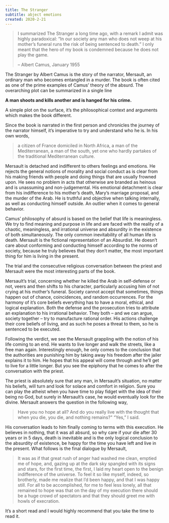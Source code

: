 ```yaml
---
title: The Stranger
subtitle: abject emotions
created: 2020-2-21
---
```


> I summarized The Stranger a long time ago, with a remark I admit was highly paradoxical: “In our society any man who does not weep at his mother’s funeral runs the risk of being sentenced to death.” I only meant that the hero of my book is condemned because he does not play the game.
>
> – Albert Camus, January 1955

The Stranger by Albert Camus is the story of the narrator, Mersault, an ordinary man who becomes entangled in a murder. The book is often cited as one of the prime examples of Camus’ theory of the absurd. The overarching plot can be summarized in a single line

**A man shoots and kills another and is hanged for his crime.**

A simple plot on the surface, it’s the philosophical context and arguments which makes the book different.

Since the book is narrated in the first person and chronicles the journey of the narrator himself, it’s imperative to try and understand who he is. In his own words,

> a citizen of France domiciled in North Africa, a man of the Mediterranean, a man of the south, yet one who hardly partakes of the traditional Mediterranean culture.

Mersault is detached and indifferent to others feelings and emotions. He rejects the general notions of morality and social conduct as is clear from his making friends with people and doing things that are usually frowned upon. He sees no problem in acts that otherwise are branded as heinous and is unassuming and non-judgemental. His emotional detachment is clear from his indifference to his mother’s death, Mary’s marriage proposal, and the murder of the Arab. He is truthful and objective when talking internally, as well as conducting himself outside. An outlier when it comes to general behavior.

Camus’ philosophy of absurd is based on the belief that life is meaningless. We try to find meaning and purpose in life and are faced with the reality of a chaotic, meaningless, and irrational universe and absurdity in the existence of both simultaneously. The only common inevitability of all human life is death. Mersault is the fictional representation of an Absurdist. He doesn’t care about conforming and conducting himself according to the norms of society, because he truly believes that they don’t matter, the most important thing for him is living in the present.

The trial and the consecutive religious conversation between the priest and Mersault were the most interesting parts of the book.

Mersault’s trial, concerning whether he killed the Arab in self-defense or not, veers and then shifts to his character, particularly accusing him of not crying at his mother’s funeral. Society cannot accept that sometimes, things happen out of chance, coincidences, and random occurrences. For the harmony of it’s core beliefs everything has to have a moral, ethical, and logical explanation. Both the defense and the prosecution tries to attribute an explanation to his irrational behavior. They both – and we can argue, society together – try to manufacture rational order. His actions challenge their core beliefs of living, and as such he poses a threat to them, so he is sentenced to be executed.

Following the verdict, we see the Mersault grappling with the notion of his life coming to an end. He wants to live longer and walk the streets, like a free man again. Interestingly enough, he only comes to the conclusion that the authorities are punishing him by taking away his freedom after the jailer explains it to him. He hopes that his appeal will come through and he’ll get to live for a little longer. But you see the epiphony that he comes to after the conversation with the priest.

The priest is absolutely sure that any man, in Mersault’s situation, no matter his beliefs, will turn and look for solace and comfort in religion. Sure you can play the atheist when you have time to play fidget with the idea of their being no God, but surely in Mersault’s case, he would eventually look for the divine. Mersault answers the question in the following way,

> Have you no hope at all? And do you really live with the thought that when you die, you die, and nothing remains?" “Yes,” I said.

His conversation leads to him finally coming to terms with this execution. He believes in nothing, that it was all absurd, so why care if your die after 30 years or in 5 days, death is inevitable and is the only logical conclusion to the absurdity of existence, be happy for the time you have left and live in the present. What follows is the final dialogue by Mersault,

> It was as if that great rush of anger had washed me clean, emptied me of hope, and, gazing up at the dark sky spangled with its signs and stars, for the first time, the first, I laid my heart open to the benign indifference of the universe. To feel it so like myself, indeed, so brotherly, made me realize that I’d been happy, and that I was happy still. For all to be accomplished, for me to feel less lonely, all that remained to hope was that on the day of my execution there should be a huge crowd of spectators and that they should greet me with howls of execration.

It’s a short read and I would highly recommend that you take the time to read it.